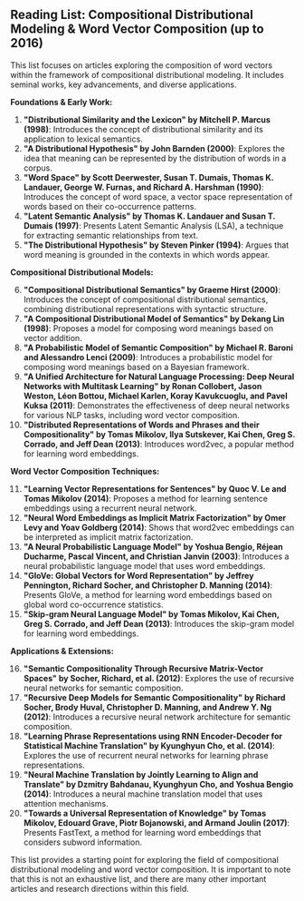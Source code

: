 ## Reading List: Compositional Distributional Modeling & Word Vector Composition (up to 2016)

This list focuses on articles exploring the composition of word vectors within the framework of compositional distributional modeling. It includes seminal works, key advancements, and diverse applications.

**Foundations & Early Work:**

1. **"Distributional Similarity and the Lexicon" by Mitchell P. Marcus (1998)**: Introduces the concept of distributional similarity and its application to lexical semantics.
2. **"A Distributional Hypothesis" by John Barnden (2000)**: Explores the idea that meaning can be represented by the distribution of words in a corpus.
3. **"Word Space" by Scott Deerwester, Susan T. Dumais, Thomas K. Landauer, George W. Furnas, and Richard A. Harshman (1990)**: Introduces the concept of word space, a vector space representation of words based on their co-occurrence patterns.
4. **"Latent Semantic Analysis" by Thomas K. Landauer and Susan T. Dumais (1997)**: Presents Latent Semantic Analysis (LSA), a technique for extracting semantic relationships from text.
5. **"The Distributional Hypothesis" by Steven Pinker (1994)**: Argues that word meaning is grounded in the contexts in which words appear.

**Compositional Distributional Models:**

6. **"Compositional Distributional Semantics" by Graeme Hirst (2000)**: Introduces the concept of compositional distributional semantics, combining distributional representations with syntactic structure.
7. **"A Compositional Distributional Model of Semantics" by Dekang Lin (1998)**: Proposes a model for composing word meanings based on vector addition.
8. **"A Probabilistic Model of Semantic Composition" by Michael R. Baroni and Alessandro Lenci (2009)**: Introduces a probabilistic model for composing word meanings based on a Bayesian framework.
9. **"A Unified Architecture for Natural Language Processing: Deep Neural Networks with Multitask Learning" by Ronan Collobert, Jason Weston, Léon Bottou, Michael Karlen, Koray Kavukcuoglu, and Pavel Kuksa (2011)**: Demonstrates the effectiveness of deep neural networks for various NLP tasks, including word vector composition.
10. **"Distributed Representations of Words and Phrases and their Compositionality" by Tomas Mikolov, Ilya Sutskever, Kai Chen, Greg S. Corrado, and Jeff Dean (2013)**: Introduces word2vec, a popular method for learning word embeddings.

**Word Vector Composition Techniques:**

11. **"Learning Vector Representations for Sentences" by Quoc V. Le and Tomas Mikolov (2014)**: Proposes a method for learning sentence embeddings using a recurrent neural network.
12. **"Neural Word Embeddings as Implicit Matrix Factorization" by Omer Levy and Yoav Goldberg (2014)**: Shows that word2vec embeddings can be interpreted as implicit matrix factorization.
13. **"A Neural Probabilistic Language Model" by Yoshua Bengio, Réjean Ducharme, Pascal Vincent, and Christian Janvin (2003)**: Introduces a neural probabilistic language model that uses word embeddings.
14. **"GloVe: Global Vectors for Word Representation" by Jeffrey Pennington, Richard Socher, and Christopher D. Manning (2014)**: Presents GloVe, a method for learning word embeddings based on global word co-occurrence statistics.
15. **"Skip-gram Neural Language Model" by Tomas Mikolov, Kai Chen, Greg S. Corrado, and Jeff Dean (2013)**: Introduces the skip-gram model for learning word embeddings.

**Applications & Extensions:**

16. **"Semantic Compositionality Through Recursive Matrix-Vector Spaces" by Socher, Richard, et al. (2012)**: Explores the use of recursive neural networks for semantic composition.
17. **"Recursive Deep Models for Semantic Compositionality" by Richard Socher, Brody Huval, Christopher D. Manning, and Andrew Y. Ng (2012)**: Introduces a recursive neural network architecture for semantic composition.
18. **"Learning Phrase Representations using RNN Encoder-Decoder for Statistical Machine Translation" by Kyunghyun Cho, et al. (2014)**: Explores the use of recurrent neural networks for learning phrase representations.
19. **"Neural Machine Translation by Jointly Learning to Align and Translate" by Dzmitry Bahdanau, Kyunghyun Cho, and Yoshua Bengio (2014)**: Introduces a neural machine translation model that uses attention mechanisms.
20. **"Towards a Universal Representation of Knowledge" by Tomas Mikolov, Edouard Grave, Piotr Bojanowski, and Armand Joulin (2017)**: Presents FastText, a method for learning word embeddings that considers subword information.

This list provides a starting point for exploring the field of compositional distributional modeling and word vector composition. It is important to note that this is not an exhaustive list, and there are many other important articles and research directions within this field.